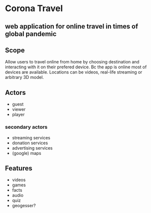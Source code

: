 # Corona Travel

## web application for online travel in times of global pandemic

Scope
-----
Allow users to travel online from home by choosing destination and interacting with it on their prefered device. Bc the app is online most of devices are available.  Locations can be videos, real-life streaming or arbitrary 3D model.

Actors
------
* guest
* viewer
* player

### secondary actors
* streaming services
* donation services
* advertising services
* (google) maps

Features
--------
* videos
* games
* facts
* audio
* quiz
* geogesser?
